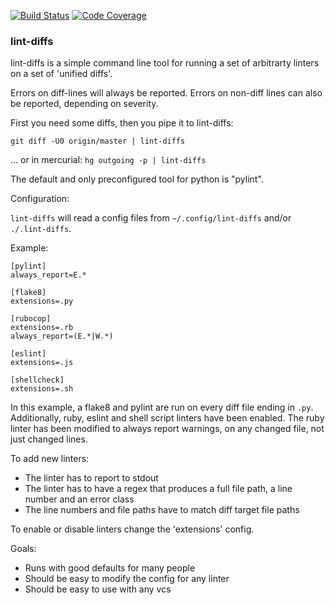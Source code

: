 [![Build Status](https://travis-ci.com/AtakamaLLC/lint-diffs.svg?branch=master)](https://travis-ci.com/AtakamaLLC/lint-diffs)
[![Code Coverage](https://codecov.io/gh/AtakamaLLC/lint-diffs/branch/master/graph/badge.svg)](https://codecov.io/gh/AtakamaLLC/lint-diffs)

### lint-diffs

lint-diffs is a simple command line tool for running a set of arbitrarty linters 
on a set of 'unified diffs'.

Errors on diff-lines will always be reported.   Errors on non-diff lines can also be reported, depending on severity.

First you need some diffs, then you pipe it to lint-diffs:

`git diff -U0 origin/master | lint-diffs`

... or in mercurial: `hg outgoing -p | lint-diffs`

The default and only preconfigured tool for python is "pylint".

Configuration:

`lint-diffs` will read a config files from `~/.config/lint-diffs` and/or `./.lint-diffs`.

Example:

```
[pylint]
always_report=E.*

[flake8]
extensions=.py

[rubocop]
extensions=.rb
always_report=(E.*|W.*)

[eslint]
extensions=.js

[shellcheck]
extensions=.sh
```

In this example, a flake8 and pylint are run on every diff file ending in `.py`. 
Additionally, ruby, eslint and shell script linters have been enabled.   The ruby linter has been modified 
to always report warnings, on any changed file, not just changed lines.

To add new linters:
 - The linter has to report to stdout
 - The linter has to have a regex that produces a full file path, a line number and an error class
 - The line numbers and file paths have to match diff target file paths
 
To enable or disable linters change the 'extensions' config.

Goals:
 - Runs with good defaults for many people
 - Should be easy to modify the config for any linter
 - Should be easy to use with any vcs

